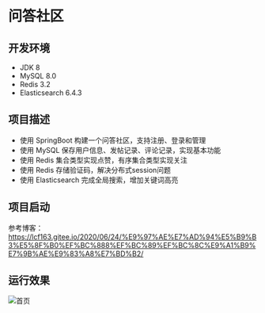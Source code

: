 # 问答社区

## 开发环境
- JDK 8
- MySQL	8.0
- Redis 3.2
- Elasticsearch 6.4.3

## 项目描述
- 使用 SpringBoot 构建一个问答社区，支持注册、登录和管理
- 使用 MySQL 保存用户信息、发帖记录、评论记录，实现基本功能
- 使用 Redis 集合类型实现点赞，有序集合类型实现关注
- 使用 Redis 存储验证码，解决分布式session问题
- 使用 Elasticsearch 完成全局搜索，增加关键词高亮

## 项目启动
参考博客：
https://lcf163.gitee.io/2020/06/24/%E9%97%AE%E7%AD%94%E5%B9%B3%E5%8F%B0%EF%BC%888%EF%BC%89%EF%BC%8C%E9%A1%B9%E7%9B%AE%E9%83%A8%E7%BD%B2/

## 运行效果
![首页](https://lcf163.gitee.io/2020/06/28/%E9%97%AE%E7%AD%94%E5%B9%B3%E5%8F%B0%EF%BC%888%EF%BC%89%EF%BC%8C%E9%98%BF%E9%87%8C%E4%BA%91%E9%83%A8%E7%BD%B2/%E5%8F%91%E5%B8%96%E6%B5%8B%E8%AF%95.png)
